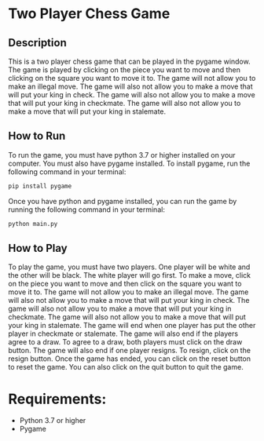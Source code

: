 # Two Player Chess Game
## Description
This is a two player chess game that can be played in the pygame window. The game is played by clicking on the piece you want to move and then clicking on the square you want to move it to. The game will not allow you to make an illegal move. The game will also not allow you to make a move that will put your king in check. The game will also not allow you to make a move that will put your king in checkmate. The game will also not allow you to make a move that will put your king in stalemate.

## How to Run
To run the game, you must have python 3.7 or higher installed on your computer. You must also have pygame installed. To install pygame, run the following command in your terminal:
```bash
pip install pygame
```
Once you have python and pygame installed, you can run the game by running the following command in your terminal:
```bash
python main.py
```
## How to Play
To play the game, you must have two players. One player will be white and the other will be black. The white player will go first. To make a move, click on the piece you want to move and then click on the square you want to move it to. The game will not allow you to make an illegal move. The game will also not allow you to make a move that will put your king in check. The game will also not allow you to make a move that will put your king in checkmate. The game will also not allow you to make a move that will put your king in stalemate. The game will end when one player has put the other player in checkmate or stalemate. The game will also end if the players agree to a draw. To agree to a draw, both players must click on the draw button. The game will also end if one player resigns. To resign, click on the resign button. Once the game has ended, you can click on the reset button to reset the game. You can also click on the quit button to quit the game.

# Requirements:
- Python 3.7 or higher
- Pygame
